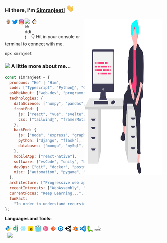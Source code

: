 ### Hi there, I'm [Simranjeet!](https://smrnjeet222.github.io/) <img src="https://raw.githubusercontent.com/ABSphreak/ABSphreak/master/gifs/Hi.gif" width="25px" />

<img align="right" width="250px" height="500px" src="https://raw.githubusercontent.com/smrnjeet222/smrnjeet222/master/assets/me.svg">

<a href="https://smrnjeet222.github.io/">
  <img align="left" alt="website" width="21px" src="https://raw.githubusercontent.com/smrnjeet222/smrnjeet222/master/assets/logo.png" />
</a>
<a href="https://twitter.com/smrnjeet222">
  <img align="left" alt="Twitter" width="21px" src="https://raw.githubusercontent.com/smrnjeet222/smrnjeet222/master/assets/twitter.png" />
</a>
<a href="https://www.instagram.com/smrnjeet_22/">
  <img align="left" alt="itch.io" width="21px" src="https://raw.githubusercontent.com/smrnjeet222/smrnjeet222/master/assets/instagram.png" />
</a>
<a href="https://www.reddit.com/user/smrnjeet_22">
  <img align="left" alt="reddit" width="21px" src="https://www.flaticon.com/svg/static/icons/svg/2111/2111589.svg" />
</a>
<a href="https://leetcode.com/smrnjeet222/">
  <img align="left" alt="leetCode" width="21px" src="https://raw.githubusercontent.com/smrnjeet222/smrnjeet222/master/assets/leetcode.png" />
</a>
<br />
<br />

👇 Hit in your console or terminal to connect with me.

```bash
npx smrnjeet
```


### <img src="https://media.giphy.com/media/VgCDAzcKvsR6OM0uWg/giphy.gif" width="50"> A little more about me...
```javascript
const simranjeet = {
  pronouns: "He" | "Him",
  code: ["Typescript", "Python🐍", "C/C++"],
  askMeAbout: ["web-dev", "programming", "tech", "hardware👨‍💻", "games🎮"],
  technologies: {
    dataScience: ["numpy", "pandas", "sciKit-learn", "matplotlib", "scrapy"],
    frontEnd: {
      js: ["react", "vue", "svelte", "nextjs🖤", "redux", "three.js", "greensock"],
      css: ["tailwind💚", "framerMotion", "materialUI"],
    },
    backEnd: {
      js: ["node", "express", "graphQL", "socket.io"],
      python: ["django", "flask"],
      databases: ["mongo", "mySql", "fauna", "redis"],
    },
    mobileApp: ["react-native"],
    software: ["vsCode", "unity", "blender", "photoshop"],
    devOps: ["git", "docker", "postman", "webpack", "jest"],
    misc: ["automation", "pygame", "firebase", "web-scraping", "open-cv"],
  },
  architecture: ["Progressive web applications", "Microservices", "SSR + SSG"],
  recentInterests: ["WebAssembly", "Rust"],
  currentFocus: "Keep Learning...",
  funFact:
    "In order to understand recursion, one must first understand recursion",
};
```

**Languages and Tools:**

<code><img height="20px" width="20px"  src="https://raw.githubusercontent.com/smrnjeet222/smrnjeet222/master/assets/python.png" title="Python"></code>
<code><img height="20px" width="20px"  src="https://raw.githubusercontent.com/smrnjeet222/smrnjeet222/master/assets/django.png" title="Django"></code>
<code><img height="20px" width="20px"  src="https://raw.githubusercontent.com/smrnjeet222/smrnjeet222/master/assets/react.png" title="React"></code>
<code><img height="20px" width="20px"  src="https://raw.githubusercontent.com/smrnjeet222/smrnjeet222/master/assets/javascript.png" title="Javascript"></code>
<code><img height="20px" width="20px"  src="https://raw.githubusercontent.com/smrnjeet222/smrnjeet222/master/assets/go.png" title="GoLang"></code>
<code><img height="20px" width="20px"  src="https://raw.githubusercontent.com/smrnjeet222/smrnjeet222/master/assets/sass.png" title="SASS"></code>
<code><img height="20px" width="20px"  src="https://raw.githubusercontent.com/smrnjeet222/smrnjeet222/master/assets/git.png" title="Git"></code>
<code><img height="20px" width="20px"  src="https://raw.githubusercontent.com/smrnjeet222/smrnjeet222/master/assets/cplusplus.png" title="C++"></code>
<code><img height="20px" width="20px"  src="https://raw.githubusercontent.com/smrnjeet222/smrnjeet222/master/assets/unity.svg" title="UnityEngine"></code>
<code><img height="20px" width="20px"  src="https://raw.githubusercontent.com/smrnjeet222/smrnjeet222/master/assets/blender.png" title="Blender"></code>
<code><img height="20px" width="20px"  src="https://raw.githubusercontent.com/smrnjeet222/smrnjeet222/master/assets/vscode.png" title="VsCode"></code>
<code><img height="20px" width="20px"  src="https://raw.githubusercontent.com/smrnjeet222/smrnjeet222/master/assets/pygame.png" title="Pygame"></code>
<code><img height="20px" width="20px"  src="https://raw.githubusercontent.com/smrnjeet222/smrnjeet222/master/assets/mysql.svg" title="Databases">
</code>
&nbsp;&nbsp;![](https://visitor-badge.glitch.me/badge?page_id=smrnjeet222.smrnjeet222)

<br />
